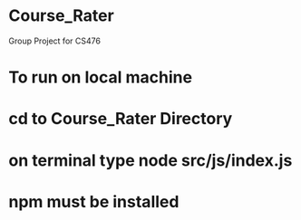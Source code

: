 # Course_Rater
Group Project for CS476
 

# To run on local machine 
# cd to Course_Rater Directory 
# on terminal type node src/js/index.js
# npm must be installed 